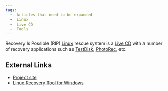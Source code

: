 ```yaml
---
tags:
  -  Articles that need to be expanded
  -  Linux
  -  Live CD
  -  Tools
---
```

Recovery Is Possible (RIP) [Linux](linux.md) rescue system is a
[Live CD](live_cd.md) with a number of recovery applications
such as [TestDisk](testdisk.md),
[PhotoRec](photorec.md), etc.

## External Links

- [Project
  site](http://www.tux.org/pub/people/kent-robotti/looplinux/rip/)
- [Linux Recovery Tool for
  Windows](https://www.stellarinfo.com/?_route_=linux-data-recovery.htm)